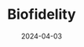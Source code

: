 ---  
layout: startup_page  
title: "Biofidelity"  
id: "biofidelity.com"  
permalink: "/biofidelitybiofidelity.com04032024/"  
website: "https://www.biofidelity.com/"  
funding_round: "Series A+"  
funding_amount: "$24M"  
investors: "Agilent Technologies, Octopus Ventures, BlueYard Capital, Longwall Ventures"  
about: "Biofidelity is a genomic technology company focused on improving cancer patient outcomes through precision medicine. They offer ASPYRE-Lung, a novel test that simplifies and accelerates the detection of biomarkers for non-small cell lung cancer, enabling faster and more cost-effective treatment decisions. The company aims to bring the benefits of precision medicine to patients worldwide."  
markets: "Genomics, Healthcare, Biotechnology, Oncology"  
hq: "Cambridge, Cambridgeshire, United Kingdom"  
founded_year: "2019"  
linkedin: "https://www.linkedin.com/company/biofidelity"  
twitter: "https://twitter.com/biofidelity_dx"  
instagram: ""  
facebook: ""  
crunchbase: "https://www.crunchbase.com/organization/biofidelity-ltd"  
pitchbook: "https://pitchbook.com/profiles/company/277923-70"  

date_display: "03-Apr-2024"  
date: "2024-04-03"

# SEO Optimization  
meta_title: "Biofidelity - Series A+ Funding ($24M)"  
meta_description: "Biofidelity, Biofidelity is a genomic technology company focused on improving cancer patient outcomes through precision medicine. They offer ASPYRE-Lung, a novel t..."  
meta_keywords: "Biofidelity, Genomics, Healthcare, Biotechnology, Oncology, Series A+ funding"  
canonical_url: "https://startup.projectstartups.com/biofidelitybiofidelity.com04032024/"  
---